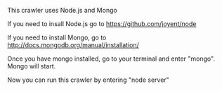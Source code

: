 This crawler uses Node.js and Mongo

If you need to insall Node.js go to https://github.com/joyent/node

If you need to install Mongo, go to http://docs.mongodb.org/manual/installation/

Once you have mongo installed, go to your terminal and 
enter "mongo". Mongo will start. 

Now you can run this crawler by entering "node server"
